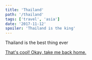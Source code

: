 ```yaml
---
title: 'Thailand'
path: '/thailand'
tags: ['travel', 'asia']
date: '2017-11-12'
spoiler: 'Thailand is the king'
---
```


Thailand is the best thing ever

[That's cool! Okay, take me back home.](/)

